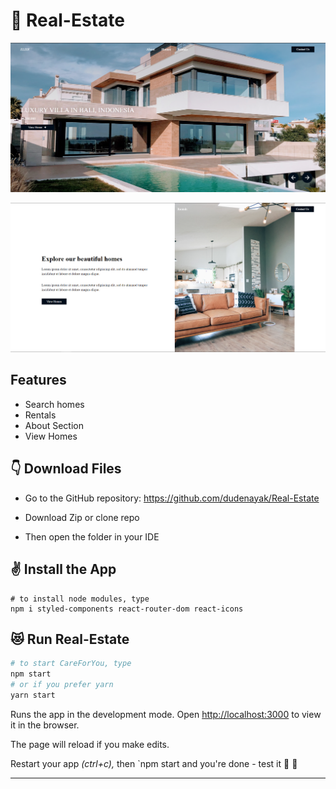 # 🏥 Real-Estate


![Home](src/images/ss1.png)

![Home](src/images/ss2.png)

## Features

* Search homes <br>
* Rentals <br>
* About Section <br>
* View Homes <br>

## 👇 Download Files
* Go to the GitHub repository: https://github.com/dudenayak/Real-Estate
* Download Zip or clone repo

* Then open the folder in your IDE 

## ✌️ Install the App

```shell
# to install node modules, type 
npm i styled-components react-router-dom react-icons
```

## 😻 Run Real-Estate

```bash
# to start CareForYou, type
npm start
# or if you prefer yarn
yarn start
```
Runs the app in the development mode.
Open [http://localhost:3000](http://localhost:3000) to view it in the browser.

The page will reload if you make edits.

Restart your app *(ctrl+c),* then `npm start and you're done - test it 🖖 🎉

---

